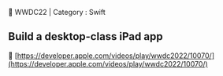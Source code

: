 🍎 WWDC22 | Category : Swift 
<br>
## Build a desktop-class iPad app
🔗 [https://developer.apple.com/videos/play/wwdc2022/10070/](https://developer.apple.com/videos/play/wwdc2022/10070/)
